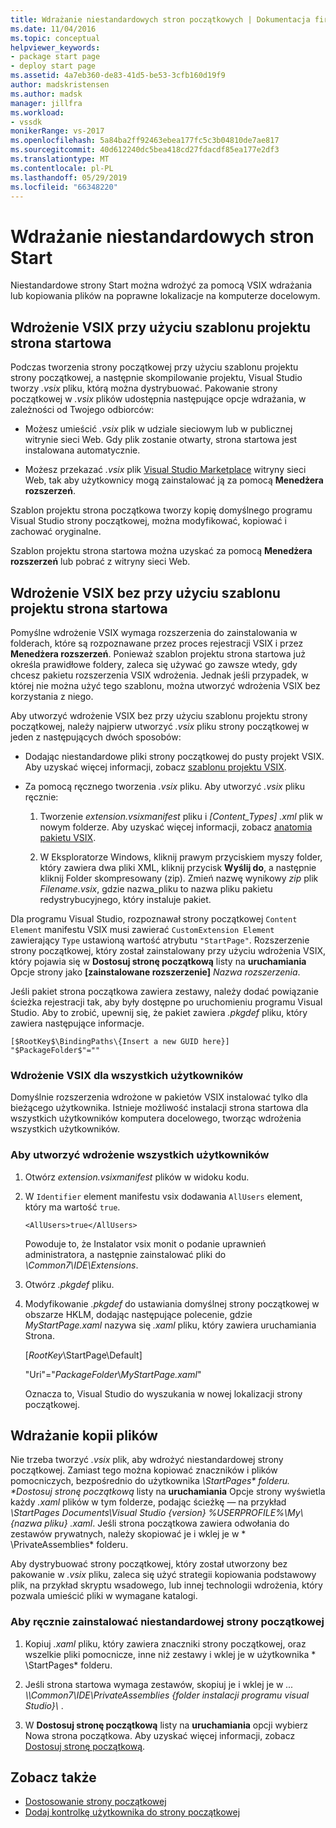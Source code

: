 ```yaml
---
title: Wdrażanie niestandardowych stron początkowych | Dokumentacja firmy Microsoft
ms.date: 11/04/2016
ms.topic: conceptual
helpviewer_keywords:
- package start page
- deploy start page
ms.assetid: 4a7eb360-de83-41d5-be53-3cfb160d19f9
author: madskristensen
ms.author: madsk
manager: jillfra
ms.workload:
- vssdk
monikerRange: vs-2017
ms.openlocfilehash: 5a84ba2ff92463ebea177fc5c3b04810de7ae817
ms.sourcegitcommit: 40d612240dc5bea418cd27fdacdf85ea177e2df3
ms.translationtype: MT
ms.contentlocale: pl-PL
ms.lasthandoff: 05/29/2019
ms.locfileid: "66348220"
---
```

# <a name="deploy-custom-start-pages"></a>Wdrażanie niestandardowych stron Start

Niestandardowe strony Start można wdrożyć za pomocą VSIX wdrażania lub kopiowania plików na poprawne lokalizacje na komputerze docelowym.

## <a name="vsix-deployment-by-using-the-start-page-project-template"></a>Wdrożenie VSIX przy użyciu szablonu projektu strona startowa

Podczas tworzenia strony początkowej przy użyciu szablonu projektu strony początkowej, a następnie skompilowanie projektu, Visual Studio tworzy *.vsix* pliku, którą można dystrybuować. Pakowanie strony początkowej w *.vsix* plików udostępnia następujące opcje wdrażania, w zależności od Twojego odbiorców:

- Możesz umieścić *.vsix* plik w udziale sieciowym lub w publicznej witrynie sieci Web. Gdy plik zostanie otwarty, strona startowa jest instalowana automatycznie.

- Możesz przekazać *.vsix* plik [Visual Studio Marketplace](https://marketplace.visualstudio.com/) witryny sieci Web, tak aby użytkownicy mogą zainstalować ją za pomocą **Menedżera rozszerzeń**.

Szablon projektu strona początkowa tworzy kopię domyślnego programu Visual Studio strony początkowej, można modyfikować, kopiować i zachować oryginalne.

Szablon projektu strona startowa można uzyskać za pomocą **Menedżera rozszerzeń** lub pobrać z witryny sieci Web.

## <a name="vsix-deployment-without-using-the-start-page-project-template"></a>Wdrożenie VSIX bez przy użyciu szablonu projektu strona startowa
 Pomyślne wdrożenie VSIX wymaga rozszerzenia do zainstalowania w folderach, które są rozpoznawane przez proces rejestracji VSIX i przez **Menedżera rozszerzeń**. Ponieważ szablon projektu strona startowa już określa prawidłowe foldery, zaleca się używać go zawsze wtedy, gdy chcesz pakietu rozszerzenia VSIX wdrożenia. Jednak jeśli przypadek, w której nie można użyć tego szablonu, można utworzyć wdrożenia VSIX bez korzystania z niego.

 Aby utworzyć wdrożenie VSIX bez przy użyciu szablonu projektu strony początkowej, należy najpierw utworzyć *.vsix* pliku strony początkowej w jeden z następujących dwóch sposobów:

- Dodając niestandardowe pliki strony początkowej do pusty projekt VSIX. Aby uzyskać więcej informacji, zobacz [szablonu projektu VSIX](../extensibility/vsix-project-template.md).

- Za pomocą ręcznego tworzenia *.vsix* pliku. Aby utworzyć *.vsix* pliku ręcznie:

   1. Tworzenie *extension.vsixmanifest* pliku i *[Content_Types] .xml* plik w nowym folderze. Aby uzyskać więcej informacji, zobacz [anatomia pakietu VSIX](../extensibility/anatomy-of-a-vsix-package.md).

   2. W Eksploratorze Windows, kliknij prawym przyciskiem myszy folder, który zawiera dwa pliki XML, kliknij przycisk **Wyślij do**, a następnie kliknij Folder skompresowany (zip). Zmień nazwę wynikowy *zip* plik *Filename.vsix*, gdzie nazwa_pliku to nazwa pliku pakietu redystrybucyjnego, który instaluje pakiet.

Dla programu Visual Studio, rozpoznawał strony początkowej `Content Element` manifestu VSIX musi zawierać `CustomExtension Element` zawierający `Type` ustawioną wartość atrybutu `"StartPage"`. Rozszerzenie strony początkowej, który został zainstalowany przy użyciu wdrożenia VSIX, który pojawia się w **Dostosuj stronę początkową** listy na **uruchamiania** Opcje strony jako **[zainstalowane rozszerzenie]** *Nazwa rozszerzenia*.

Jeśli pakiet strona początkowa zawiera zestawy, należy dodać powiązanie ścieżka rejestracji tak, aby były dostępne po uruchomieniu programu Visual Studio. Aby to zrobić, upewnij się, że pakiet zawiera *.pkgdef* pliku, który zawiera następujące informacje.

```
[$RootKey$\BindingPaths\{Insert a new GUID here}]
"$PackageFolder$"=""
```

### <a name="vsix-deployment-for-all-users"></a>Wdrożenie VSIX dla wszystkich użytkowników
 Domyślnie rozszerzenia wdrożone w pakietów VSIX instalować tylko dla bieżącego użytkownika. Istnieje możliwość instalacji strona startowa dla wszystkich użytkowników komputera docelowego, tworząc wdrożenia wszystkich użytkowników.

### <a name="to-create-an-all-users-deployment"></a>Aby utworzyć wdrożenie wszystkich użytkowników

1. Otwórz *extension.vsixmanifest* plików w widoku kodu.

2. W `Identifier` element manifestu vsix dodawania `AllUsers` element, który ma wartość `true`.

    ```
    <AllUsers>true</AllUsers>
    ```

     Powoduje to, że Instalator vsix monit o podanie uprawnień administratora, a następnie zainstalować pliki do *\Common7\IDE\Extensions*.

3. Otwórz *.pkgdef* pliku.

4. Modyfikowanie *.pkgdef* do ustawiania domyślnej strony początkowej w obszarze HKLM, dodając następujące polecenie, gdzie *MyStartPage.xaml* nazywa się *.xaml* pliku, który zawiera uruchamiania Strona.

     [$RootKey$\StartPage\Default]

     "Uri"="$PackageFolder$\\*MyStartPage.xaml*"

     Oznacza to, Visual Studio do wyszukania w nowej lokalizacji strony początkowej.

## <a name="file-copy-deployment"></a>Wdrażanie kopii plików
 Nie trzeba tworzyć *.vsix* plik, aby wdrożyć niestandardowej strony początkowej. Zamiast tego można kopiować znaczników i plików pomocniczych, bezpośrednio do użytkownika <em>\StartPages\* folderu. **Dostosuj stronę początkową</em>*  listy na **uruchamiania** Opcje strony wyświetla każdy *.xaml* plików w tym folderze, podając ścieżkę — na przykład *\StartPages Documents\Visual Studio {version} %USERPROFILE%\My\\{nazwa pliku} .xaml*. Jeśli strona początkowa zawiera odwołania do zestawów prywatnych, należy skopiować je i wklej je w * \PrivateAssemblies\* folderu.

 Aby dystrybuować strony początkowej, który został utworzony bez pakowanie w *.vsix* pliku, zaleca się użyć strategii kopiowania podstawowy plik, na przykład skryptu wsadowego, lub innej technologii wdrożenia, który pozwala umieścić pliki w wymagane katalogi.

### <a name="to-manually-install-a-custom-start-page"></a>Aby ręcznie zainstalować niestandardowej strony początkowej

1. Kopiuj *.xaml* pliku, który zawiera znaczniki strony początkowej, oraz wszelkie pliki pomocnicze, inne niż zestawy i wklej je w użytkownika * \StartPages\* folderu.

2. Jeśli strona startowa wymaga zestawów, skopiuj je i wklej je w *... \\\Common7\IDE\PrivateAssemblies {folder instalacji programu visual Studio}\\* .

3. W **Dostosuj stronę początkową** listy na **uruchamiania** opcji wybierz Nowa strona początkowa. Aby uzyskać więcej informacji, zobacz [Dostosuj stronę początkową](../ide/customizing-the-start-page-for-visual-studio.md).

## <a name="see-also"></a>Zobacz także

- [Dostosowanie strony początkowej](../ide/customizing-the-start-page-for-visual-studio.md)
- [Dodaj kontrolkę użytkownika do strony początkowej](../extensibility/adding-user-control-to-the-start-page.md)